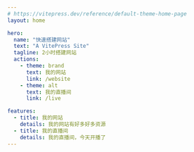 ```yaml
---
# https://vitepress.dev/reference/default-theme-home-page
layout: home

hero:
  name: "快速搭建网站"
  text: "A VitePress Site"
  tagline: 2小时搭建网站
  actions:
    - theme: brand
      text: 我的网站
      link: /website
    - theme: alt
      text: 我的直播间
      link: /live

features:
  - title: 我的网站
    details: 我的网站有好多好多资源
  - title: 我的直播间
    details: 我的直播间，今天开播了
---
```


